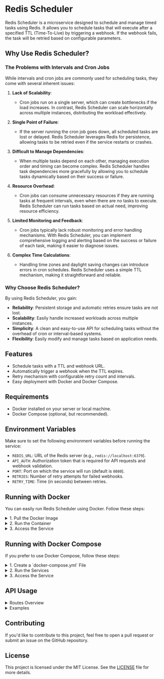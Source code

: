 # Redis Scheduler

Redis Scheduler is a microservice designed to schedule and manage timed tasks using Redis. It allows you to schedule tasks that will execute after a specified TTL (Time-To-Live) by triggering a webhook. If the webhook fails, the task will be retried based on configurable parameters.

## Why Use Redis Scheduler?

### The Problems with Intervals and Cron Jobs

While intervals and cron jobs are commonly used for scheduling tasks, they come with several inherent issues:

1. **Lack of Scalability**: 
   - Cron jobs run on a single server, which can create bottlenecks if the load increases. In contrast, Redis Scheduler can scale horizontally across multiple instances, distributing the workload effectively.

2. **Single Point of Failure**: 
   - If the server running the cron job goes down, all scheduled tasks are lost or delayed. Redis Scheduler leverages Redis for persistence, allowing tasks to be retried even if the service restarts or crashes.

3. **Difficult to Manage Dependencies**:
   - When multiple tasks depend on each other, managing execution order and timing can become complex. Redis Scheduler handles task dependencies more gracefully by allowing you to schedule tasks dynamically based on their success or failure.

4. **Resource Overhead**: 
   - Cron jobs can consume unnecessary resources if they are running tasks at frequent intervals, even when there are no tasks to execute. Redis Scheduler can run tasks based on actual need, improving resource efficiency.

5. **Limited Monitoring and Feedback**: 
   - Cron jobs typically lack robust monitoring and error handling mechanisms. With Redis Scheduler, you can implement comprehensive logging and alerting based on the success or failure of each task, making it easier to diagnose issues.

6. **Complex Time Calculations**:
   - Handling time zones and daylight saving changes can introduce errors in cron schedules. Redis Scheduler uses a simple TTL mechanism, making it straightforward and reliable.

### Why Choose Redis Scheduler?

By using Redis Scheduler, you gain:

- **Reliability**: Persistent storage and automatic retries ensure tasks are not lost.
- **Scalability**: Easily handle increased workloads across multiple instances.
- **Simplicity**: A clean and easy-to-use API for scheduling tasks without the overhead of cron or interval-based systems.
- **Flexibility**: Easily modify and manage tasks based on application needs.

## Features

- Schedule tasks with a TTL and webhook URL.
- Automatically trigger a webhook when the TTL expires.
- Retry mechanism with configurable retry count and intervals.
- Easy deployment with Docker and Docker Compose.

## Requirements

- Docker installed on your server or local machine.
- Docker Compose (optional, but recommended).

## Environment Variables

Make sure to set the following environment variables before running the service:

- `REDIS_URL`: URL of the Redis server (e.g., `redis://localhost:6379`).
- `API_AUTH`: Authorization token that is required for API requests and webhook validation.
- `PORT`: Port on which the service will run (default is `8080`).
- `RETRIES`: Number of retry attempts for failed webhooks.
- `RETRY_TIME`: Time (in seconds) between retries.

## Running with Docker

You can easily run Redis Scheduler using Docker. Follow these steps:

<details>
<summary>1. Pull the Docker Image</summary>

```bash
docker pull ghcr.io/digital39999/redis-scheduler:latest
```

</details>

<details>
<summary>2. Run the Container</summary>

Run the container with the necessary environment variables:

```bash
docker run -d \
  -e REDIS_URL="redis://your-redis-url:6379" \
  -e API_AUTH="your-api-auth-token" \
  -e PORT=8080 \
  -e RETRIES=5 \
  -e RETRY_TIME=60 \
  -p 8080:8080 \
  ghcr.io/digital39999/redis-scheduler:latest
```

</details>

<details>
<summary>3. Access the Service</summary>

The service will be available at `http://localhost:8080`.

</details>

## Running with Docker Compose

If you prefer to use Docker Compose, follow these steps:

<details>
<summary>1. Create a `docker-compose.yml` File</summary>

Here’s an example `docker-compose.yml`:

```yaml
version: '3.8'

services:
  redis-scheduler:
    image: ghcr.io/digital39999/redis-scheduler:latest
    environment:
      REDIS_URL: "redis://redis:6379"
      API_AUTH: "your-api-auth-token"
      PORT: 8080
      RETRIES: 5
      RETRY_TIME: 60
    ports:
      - "8080:8080"
    depends_on:
      - redis

  redis:
    image: redis:latest
    ports:
      - "6379:6379"
```

</details>

<details>
<summary>2. Run the Services</summary>

To start the services, use the following command:

```bash
docker-compose up -d
```

</details>

<details>
<summary>3. Access the Service</summary>

Once the services are up, you can access Redis Scheduler at `http://localhost:8080`.

</details>

## API Usage

<details>
<summary>Routes Overview</summary>

### Schedule a Task

You can schedule a task by sending a POST request to `/schedule`. Here's an example using `curl`:

```bash
curl -X POST http://localhost:8080/schedule \
-H "Authorization: your-api-auth-token" \
-H "Content-Type: application/json" \
-d '{
  "webhook": "https://example.com/webhook",
  "ttl": 120,
  "data": {
    "message": "Hello, World!"
  }
}'
```

- **`webhook`**: The URL to trigger when the TTL expires.
- **`ttl`**: Time-to-live in seconds after which the webhook will be triggered.
- **`data`**: Any JSON data you want to send to the webhook.

### Get All Active Tasks

To retrieve a list of active tasks, send a GET request to `/schedules`:

```bash
curl -X GET http://localhost:8080/schedules \
-H "Authorization: your-api-auth-token"
```

### Get Task Details

To get details of a specific task, send a GET request to `/schedule/:key`:

```bash
curl -X GET http://localhost:8080/schedule/:key \
-H "Authorization: your-api-auth-token"
```

- Replace `:key` with the task key you want to retrieve.

### Update a Task

To update an existing scheduled task, send a PATCH request to `/schedule/:key`:

```bash
curl -X PATCH http://localhost:8080/schedule/:key \
-H "Authorization: your-api-auth-token" \
-H "Content-Type: application/json" \
-d '{
  "webhook": "https://example.com/new-webhook",
  "ttl": 180,
  "data": {
    "message": "Updated message"
  }
}'
```

- **Fields that can be updated**:
  - **`webhook`**: New URL to trigger.
  - **`ttl`**: Updated time-to-live in seconds.
  - **`data`**: New JSON data to send to the webhook.

### Cancel a Task

To cancel a scheduled task, send a DELETE request to `/schedule/:key`:

```bash
curl -X DELETE http://localhost:8080/schedule/:key \
-H "Authorization: your-api-auth-token"
```

### Get System Statistics

To retrieve system statistics, send a GET request to `/stats`:

```bash
curl -X GET http://localhost:8080/stats \
-H "Authorization: your-api-auth-token"
```

- This will return information such as the number of schedules running, total Redis keys, and microservices CPU and RAM usage.

### Purge All Schedules

To delete all scheduled tasks, send a POST request to `/purge`:

```bash
curl -X POST http://localhost:8080/purge \
-H "Authorization: your-api-auth-token"
```

</details>

<details>
<summary>Examples</summary>

### Example Node.js Client

Here’s how you could integrate Redis Scheduler into a Node.js project:

```javascript
const apiUrl = 'http://localhost:8080/schedule';
const apiToken = 'your_api_auth_token';

async function scheduleTask() {
  try {
    const response = await fetch(apiUrl, {
      method: 'POST',
      headers: {
        'Authorization': apiToken,
        'Content-Type': 'application/json'
      },
      body: JSON.stringify({
        webhook: 'https://example.com/webhook',
        ttl: 120, // 2 minutes
        data: {
          message: 'Hello from Node.js!'
        }
      })
    }).then(res => res.json());

    if (response.error) throw new Error(response.error);
    console.log('Task scheduled successfully:', data);
  } catch (error) {
    console.error('Error scheduling task:', error.message);
  }
}

scheduleTask();
```

### Example Python Client

Here’s how you could integrate Redis Scheduler into a Python project using `requests`:

```python
import requests

api_url = 'http://localhost:8080/schedule'
api_token = 'your_api_auth_token'

def schedule_task():
    headers = {
        'Authorization': api_token,
        'Content-Type': 'application/json'
    }
    data = {
        'webhook': 'https://example.com/webhook',
        'ttl': 120,  # 2 minutes
        'data

': {
            'message': 'Hello from Python!'
        }
    }
    
    response = requests.post(api_url, headers=headers, json=data)
    if response.status_code == 200:
        print('Task scheduled successfully:', response.json())
    else:
        print('Error scheduling task:', response.text)

schedule_task()
```

</details>

## Contributing

If you'd like to contribute to this project, feel free to open a pull request or submit an issue on the GitHub repository.

## License

This project is licensed under the MIT License. See the [LICENSE](LICENSE) file for more details.